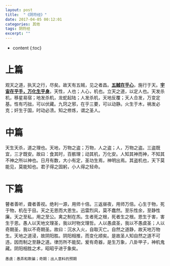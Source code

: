 ```yaml
---
layout: post
title:  "《阴符经》"
date: 2017-04-05 00:12:01
categories: 其他
tags: 阴符经
excerpt: ""
---
```


* content
{:toc}

# 上篇
观天之道，执天之行，尽矣。故天有五贼，见之者昌。**<u>五贼在乎心</u>**，施行于天。**<u>宇宙在乎手，万化生乎身</u>**。天性，人也；人心，机也。立天之道，以定人也。天发杀机，移星易宿；地发杀机，龙蛇起陆；人发杀机，天地反覆；天人合发，万变定基。性有巧拙，可以伏藏。九窍之邪，在乎三要，可以动静。火生于木，祸发必克；奸生于国，时动必溃。知之修炼，谓之圣人。




# 中篇
天生天杀，道之理也。天地，万物之盗；万物，人之盗；人，万物之盗。三盗既宜，三才既安。故曰：食其时，百骸理；动其机，万化安。人知其神而神，不知其不神之所以神也。日月有数，大小有定，圣功生焉，神明出焉。其盗机也，天下莫能见，莫能知也。君子得之固躬，小人得之轻命。




# 下篇
瞽者善听，聋者善视。绝利一源，用师十倍。三返昼夜，用师万倍。心生于物，死于物，机在于目。天之无恩而大恩生。迅雷烈风，莫不蠢然。至乐性余，至静性廉。天之至私，用之至公。禽之制在炁。生者死之根，死者生之根。恩生于害，害生于恩。愚人以天地文理圣，我以时物文理哲。人以愚虞圣，我以不愚虞圣；人以奇期圣，我以不奇期圣。故曰：沉水入火，自取灭亡。自然之道静，故天地万物生。天地之道浸，故阴阳胜。阴阳相推，而变化顺矣。是故圣人知自然之道不可违，因而制之至静之道。律历所不能契。爰有奇器，是生万象，八卦甲子，神机鬼藏。阴阳相胜之术，昭昭乎进于象矣。



`愚虞：愚弄和欺骗；奇期：出人意料的预期`

